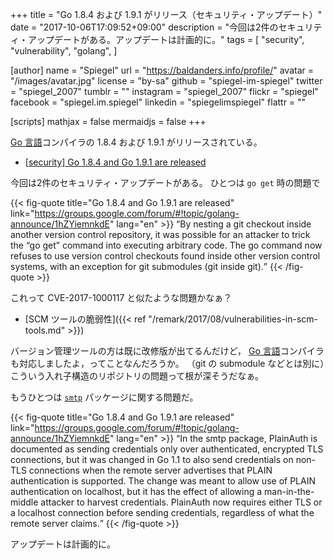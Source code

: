 +++
title = "Go 1.8.4 および 1.9.1 がリリース（セキュリティ・アップデート）"
date =  "2017-10-06T17:09:52+09:00"
description = "今回は2件のセキュリティ・アップデートがある。アップデートは計画的に。"
tags = [
  "security",
  "vulnerability",
  "golang",
]

[author]
  name      = "Spiegel"
  url       = "https://baldanders.info/profile/"
  avatar    = "/images/avatar.jpg"
  license   = "by-sa"
  github    = "spiegel-im-spiegel"
  twitter   = "spiegel_2007"
  tumblr    = ""
  instagram = "spiegel_2007"
  flickr    = "spiegel"
  facebook  = "spiegel.im.spiegel"
  linkedin  = "spiegelimspiegel"
  flattr    = ""

[scripts]
  mathjax = false
  mermaidjs = false
+++

[Go 言語]コンパイラの 1.8.4 および 1.9.1 がリリースされている。

- [[security] Go 1.8.4 and Go 1.9.1 are released](https://groups.google.com/forum/#!topic/golang-announce/1hZYiemnkdE)

今回は2件のセキュリティ・アップデートがある。
ひとつは `go get` 時の問題で

{{< fig-quote  title="Go 1.8.4 and Go 1.9.1 are released" link="https://groups.google.com/forum/#!topic/golang-announce/1hZYiemnkdE" lang="en" >}}
<q>By nesting a git checkout inside another version control repository, it was possible for an attacker to trick the “go get” command into executing arbitrary code. The go command now refuses to use version control checkouts found inside other version control systems, with an exception for git submodules (git inside git).</q>
{{< /fig-quote >}}

これって CVE-2017-1000117 と似たような問題かなぁ？

- [SCM ツールの脆弱性]({{< ref "/remark/2017/08/vulnerabilities-in-scm-tools.md" >}})

バージョン管理ツールの方は既に改修版が出てるんだけど， [Go 言語]コンパイラも対応しましたよ，ってことなんだろうか。
（git の submodule などとは別に）こういう入れ子構造のリポジトリの問題って根が深そうだなぁ。

もうひとつは [`smtp`] パッケージに関する問題だ。

{{< fig-quote  title="Go 1.8.4 and Go 1.9.1 are released" link="https://groups.google.com/forum/#!topic/golang-announce/1hZYiemnkdE" lang="en" >}}
<q>In the smtp package, PlainAuth is documented as sending credentials only over authenticated, encrypted TLS connections, but it was changed in Go 1.1 to also send credentials on non-TLS connections when the remote server advertises that PLAIN authentication is supported. The change was meant to allow use of PLAIN authentication on localhost, but it has the effect of allowing a man-in-the-middle attacker to harvest credentials. PlainAuth now requires either TLS or a localhost connection before sending credentials, regardless of what the remote server claims.</q>
{{< /fig-quote >}}

アップデートは計画的に。

[Go 言語]: https://golang.org/ "The Go Programming Language"
[`smtp`]: https://golang.org/pkg/net/smtp/ "smtp - The Go Programming Language"

